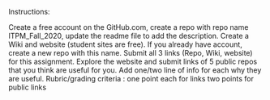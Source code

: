 Instructions:

Create a free account on the GitHub.com, create a repo with repo name ITPM_Fall_2020, update the readme file to add the description.
Create a Wiki and website (student sites are free).  If you already have account, create a new repo with this name. 
Submit all 3 links  (Repo, Wiki, website) for this assignment.  Explore the website and submit links of 5 public repos that you think are useful for you. 
Add one/two line of info for each why they are useful. 
Rubric/grading criteria :
one point each for links
two points for public links  
